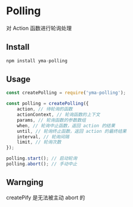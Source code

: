 # Polling

对 Action 函数进行轮询处理

## Install

```js
npm install yma-polling
```

## Usage

```js
const createPolling = require('yma-polling');

const polling = createPolling({
    action, // 待轮询的函数
    actionContext, // 轮询函数的上下文
    params, // 轮询函数的参数数组
    when, // 轮询中止函数，返回 action 的结果
    until, // 轮询终止函数，返回 action 的最终结果
    interval, // 轮询间隔
    limit, // 轮询次数
});

polling.start(); // 启动轮询
polling.abort(); // 手动中止
```

## Warnging

createPify 是无法被主动 abort 的
